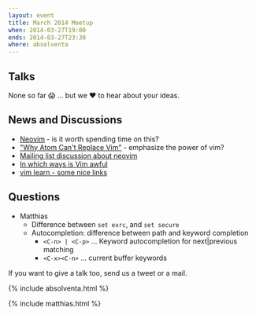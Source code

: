 ```yaml
---
layout: event
title: March 2014 Meetup
when: 2014-03-27T19:00
ends: 2014-03-27T23:30
where: absolventa
---
```


## Talks

None so far :scream: ... but we :heart: to hear about your ideas.


## News and Discussions

- [Neovim](https://github.com/neovim/neovim) - is it worth spending time on this?
- ["Why Atom Can't Replace Vim"](https://medium.com/p/433852f4b4d1) - emphasize the power of vim?
- [Mailing list discussion about neovim](https://groups.google.com/forum/#!topic/vim_dev/x0BF9Y0Uby8)
- [In which ways is Vim awful](http://vim-wiki.mawercer.de/wiki/topic/in-which-way-does-vim-suck.html)
- [vim learn - some nice links](https://github.com/t9md/vim-learn)


## Questions

- Matthias
  - Difference between `set exrc`, and `set secure`
  - Autocompletion: difference between path and keyword completion
    - `<C-n> | <C-p>` ... Keyword autocompletion for next|previous matching
    - `<C-x><C-n>` ... current buffer keywords


If you want to give a talk too, send us a tweet or a mail.

{% include absolventa.html %}

{% include matthias.html %}


